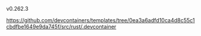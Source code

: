 v0.262.3

https://github.com/devcontainers/templates/tree/0ea3a6adfd10ca4d8c55c1cbdfbe1649e9da745f/src/rust/.devcontainer